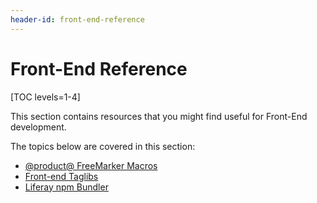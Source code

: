 ```yaml
---
header-id: front-end-reference
---
```


# Front-End Reference

[TOC levels=1-4]

This section contains resources that you might find useful for Front-End 
development. 

The topics below are covered in this section:

- [@product@ FreeMarker Macros](/docs/7-2/reference/-/knowledge_base/r/product-freemarker-macros)
- [Front-end Taglibs](/docs/7-2/reference/-/knowledge_base/r/front-end-taglibs)
- [Liferay npm Bundler](/docs/7-2/reference/-/knowledge_base/r/liferay-npm-bundler)
